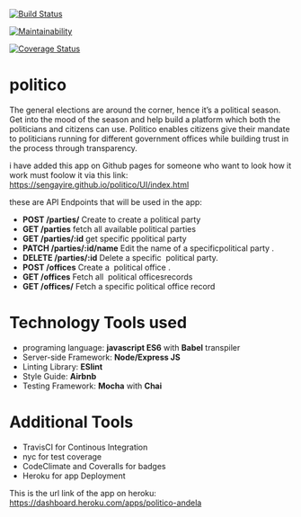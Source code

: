 [![Build Status](https://travis-ci.org/sengayire/politico.svg?branch=develop)](https://travis-ci.org/sengayire/politico)

[![Maintainability](https://api.codeclimate.com/v1/badges/b7f97318bdbc0480c4e2/maintainability)](https://codeclimate.com/github/sengayire/politico/maintainability)

[![Coverage Status](https://coveralls.io/repos/github/sengayire/politico/badge.svg?branch=develop)](https://coveralls.io/github/sengayire/politico?branch=develop)

# politico


The general elections are around the corner, hence it’s a political season. Get into the mood of the season and help build a platform which both the politicians and citizens can use.
Politico enables citizens give their mandate to politicians running for different government offices
while building trust in the process through transparency.

i have added this app on Github pages for someone who want to look how it work must foolow it via this link: https://sengayire.github.io/politico/UI/index.html

these are  API Endpoints that will be used in the app:
* **POST /parties/** Create to create a political party
* **GET /parties** fetch all available political parties
* **GET /parties/:id** get specific ppolitical party
* **PATCH /parties/:id/name** Edit the name of a specific ​ political party​ .
* **DELETE /parties/:id** Delete a specific ​ political party.
* **POST /offices** Create a ​ political office​ .
* **GET /offices** Fetch all ​ political offices​ records
* **GET /offices/<office-id>** Fetch a specific ​ political office​ record

# Technology Tools used
* programing language: **javascript ES6** with **Babel** transpiler
* Server-side Framework: **Node/Express JS**
* Linting Library: **ESlint**
* Style Guide: **Airbnb**
* Testing Framework: **Mocha** with **Chai**

# Additional Tools
* TravisCI for Continous Integration
* nyc for test coverage
* CodeClimate and Coveralls for badges
* Heroku for app Deployment 

This is the  url link of the app on heroku: https://dashboard.heroku.com/apps/politico-andela 
